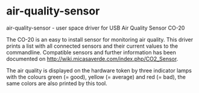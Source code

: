 air-quality-sensor
=================

air-quality-sensor - user space driver for USB Air Quality Sensor CO-20

The CO-20 is an easy to install sensor for monitoring air quality. This
driver prints a list with all connected sensors and their current values
to the commandline. Compatible sensors and further information has been
documented on http://wiki.micasaverde.com/index.php/CO2_Sensor.

The air quality is displayed on the hardware token by three indicator
lamps with the colours green (= good), yellow (= average) and red (=
bad), the same colors are also printed by this tool.
